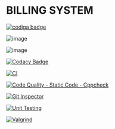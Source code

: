 # BILLING SYSTEM


<a href="https://app.codiga.io/public/user/github/Kavya1-2-3">
   <img src="https://api.codiga.io/public/badge/user/github/Kavya1-2-3?style=light" alt="codiga badge" />
</a>

![image](https://user-images.githubusercontent.com/101272208/161370581-a23d5948-27ce-4a9f-a290-e2a35d3c81bb.png)

![image](https://user-images.githubusercontent.com/101272208/161370593-02b723a4-3db1-4d47-b019-a2107a3418ed.png)

[![Codacy Badge](https://app.codacy.com/project/badge/Grade/458e0e448e9f424c9fa5f05ab3bb991f)](https://www.codacy.com/gh/Kavya1-2-3/Main-project/dashboard?utm_source=github.com&amp;utm_medium=referral&amp;utm_content=Kavya1-2-3/Main-project&amp;utm_campaign=Badge_Grade)

[![CI](https://github.com/Kavya1-2-3/M1_Billing-system-main/actions/workflows/1main.yml/badge.svg)](https://github.com/Kavya1-2-3/M1_Billing-system-main/actions/workflows/1main.yml)

[![Code Quality - Static Code - Cppcheck](https://github.com/Kavya1-2-3/M1_Billing-system-main/actions/workflows/cppcheck-action.yml/badge.svg)](https://github.com/Kavya1-2-3/M1_Billing-system-main/actions/workflows/cppcheck-action.yml)

[![Git Inspector](https://github.com/Kavya1-2-3/M1_Billing-system-main/actions/workflows/git%20inspector.yml/badge.svg)](https://github.com/Kavya1-2-3/M1_Billing-system-main/actions/workflows/git%20inspector.yml)

[![Unit Testing](https://github.com/Kavya1-2-3/M1_Billing-system-main/actions/workflows/unit-test.yml/badge.svg)](https://github.com/Kavya1-2-3/M1_Billing-system-main/actions/workflows/unit-test.yml)

[![Valgrind](https://github.com/Kavya1-2-3/M1_Billing-system-main/actions/workflows/valgrind.yml/badge.svg)](https://github.com/Kavya1-2-3/M1_Billing-system-main/actions/workflows/valgrind.yml)
